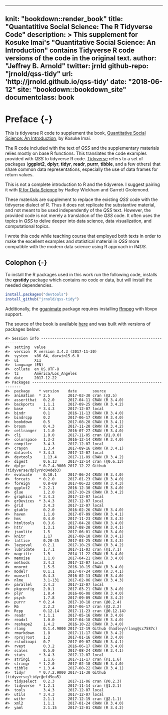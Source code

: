 
---
knit: "bookdown::render_book"
title: "Quantatitive Social Science: The R Tidyverse Code"
description: >
  This supplement for Kosuke Imai's "Quantitative Social Science: An Introduction"
  contains Tidyverse R code versions of the code in the original text.
author: "Jeffrey B. Arnold"
twitter: jrnld
github-repo: "jrnold/qss-tidy"
url: 'http\://jrnold.github.io/qss-tidy'
date: "2018-06-12"
site: "bookdown::bookdown_site"
documentclass: book
---

# Preface {-}

This is tidyverse R code to supplement the book, [Quantitative Social Science: An Introduction](http://press.princeton.edu/titles/11025.html), by Kosuke Imai.

The R code included with the text of *QSS* and the supplementary materials relies mostly on base R functions.
This translates the code examples provided with *QSS* to tidyverse R code.
[Tidyverse](https://github.com/tidyverse/tidyverse) refers to a set of packages (**ggplot2**, **dplyr**, **tidyr**, **readr**, **purrr**, **tibble**,  and a few others) that share common data representations, especially the use of data frames for return values.

This is not a complete introduction to R and the tidyverse.
I suggest pairing it with [R for Data Science](http://r4ds.had.co.nz/) by Hadley Wickham and Garrett Grolemond.

These materials are supplement to replace the existing *QSS* code with the tidvyerse dialect of R.
Thus it does not replicate the substantive material, and not meant to be used independently of the *QSS* text.
However, the provided code is not merely a translation of the *QSS* code.
It often uses the topics in *QSS* to delve deeper into data science, data visualization, and computational topics.

I wrote this code while teaching course that employed both texts in order to make the excellent examples and statistical material in *QSS* more compatible with the modern data science using R approach in *R4DS*.

## Colophon {-}

To install the R packages used in this work run the following code, installs the **qsstidy** package which contains no code or data, but will install the needed dependencies.

```r
install.packages("devtools")
install_github("jrnold/qss-tidy")
```

Additionally, the [gganimate](https://cran.r-project.org/package=gganimate) package requires installing [ffmpeg](https://ffmpeg.org/) with libvpx support.

The source of the book is available [here](https://github.com/jrnold/qsstidy) and was built with versions of packages below:


```
#> Session info -------------------------------------------------------------
#>  setting  value                       
#>  version  R version 3.4.3 (2017-11-30)
#>  system   x86_64, darwin15.6.0        
#>  ui       X11                         
#>  language (EN)                        
#>  collate  en_US.UTF-8                 
#>  tz       America/Los_Angeles         
#>  date     2017-12-22
#> Packages -----------------------------------------------------------------
#>  package    * version    date       source                          
#>  animation  * 2.5        2017-03-30 cran (@2.5)                     
#>  assertthat   0.2.0      2017-04-11 CRAN (R 3.4.0)                  
#>  backports    1.1.1      2017-09-25 CRAN (R 3.4.2)                  
#>  base       * 3.4.3      2017-12-07 local                           
#>  bindr        0.1        2016-11-13 CRAN (R 3.4.0)                  
#>  bindrcpp     0.2        2017-06-17 CRAN (R 3.4.0)                  
#>  bookdown     0.5        2017-08-20 CRAN (R 3.4.1)                  
#>  broom        0.4.3      2017-11-20 CRAN (R 3.4.2)                  
#>  cellranger   1.1.0      2016-07-27 CRAN (R 3.4.0)                  
#>  cli          1.0.0      2017-11-05 cran (@1.0.0)                   
#>  colorspace   1.3-2      2016-12-14 CRAN (R 3.4.0)                  
#>  compiler     3.4.3      2017-12-07 local                           
#>  crayon       1.3.4      2017-09-16 CRAN (R 3.4.1)                  
#>  datasets   * 3.4.3      2017-12-07 local                           
#>  devtools     1.13.4     2017-11-09 CRAN (R 3.4.2)                  
#>  digest       0.6.13     2017-12-14 cran (@0.6.13)                  
#>  dplyr      * 0.7.4.9000 2017-12-22 Github (tidyverse/dplyr@c04deb3)
#>  evaluate     0.10.1     2017-06-24 CRAN (R 3.4.0)                  
#>  forcats    * 0.2.0      2017-01-23 CRAN (R 3.4.0)                  
#>  foreign      0.8-69     2017-06-22 CRAN (R 3.4.3)                  
#>  ggplot2    * 2.2.1      2016-12-30 CRAN (R 3.4.0)                  
#>  glue         1.2.0      2017-10-29 CRAN (R 3.4.2)                  
#>  graphics   * 3.4.3      2017-12-07 local                           
#>  grDevices  * 3.4.3      2017-12-07 local                           
#>  grid         3.4.3      2017-12-07 local                           
#>  gtable       0.2.0      2016-02-26 CRAN (R 3.4.0)                  
#>  haven        1.1.0      2017-07-09 CRAN (R 3.4.1)                  
#>  hms          0.4.0      2017-11-23 CRAN (R 3.4.3)                  
#>  htmltools    0.3.6      2017-04-28 CRAN (R 3.4.0)                  
#>  httr         1.3.1      2017-08-20 CRAN (R 3.4.1)                  
#>  jsonlite     1.5        2017-06-01 CRAN (R 3.4.0)                  
#>  knitr        1.17       2017-08-10 CRAN (R 3.4.1)                  
#>  lattice      0.20-35    2017-03-25 CRAN (R 3.4.3)                  
#>  lazyeval     0.2.1      2017-10-29 CRAN (R 3.4.2)                  
#>  lubridate    1.7.1      2017-11-03 cran (@1.7.1)                   
#>  magrittr     1.5        2014-11-22 CRAN (R 3.4.0)                  
#>  memoise      1.1.0      2017-04-21 CRAN (R 3.4.0)                  
#>  methods      3.4.3      2017-12-07 local                           
#>  mnormt       1.5-5      2016-10-15 CRAN (R 3.4.0)                  
#>  modelr       0.1.1      2017-07-24 CRAN (R 3.4.1)                  
#>  munsell      0.4.3      2016-02-13 CRAN (R 3.4.0)                  
#>  nlme         3.1-131    2017-02-06 CRAN (R 3.4.3)                  
#>  parallel     3.4.3      2017-12-07 local                           
#>  pkgconfig    2.0.1      2017-03-21 CRAN (R 3.4.0)                  
#>  plyr         1.8.4      2016-06-08 CRAN (R 3.4.0)                  
#>  psych        1.7.8      2017-09-09 CRAN (R 3.4.2)                  
#>  purrr      * 0.2.4      2017-10-18 cran (@0.2.4)                   
#>  R6           2.2.2      2017-06-17 cran (@2.2.2)                   
#>  Rcpp         0.12.14    2017-11-23 cran (@0.12.14)                 
#>  readr      * 1.1.1      2017-05-16 CRAN (R 3.4.0)                  
#>  readxl       1.0.0      2017-04-18 CRAN (R 3.4.0)                  
#>  reshape2     1.4.2      2016-10-22 CRAN (R 3.4.0)                  
#>  rlang        0.1.4.9000 2017-12-19 Github (hadley/rlang@cc7587c)   
#>  rmarkdown    1.8        2017-11-17 CRAN (R 3.4.2)                  
#>  rprojroot    1.2        2017-01-16 CRAN (R 3.4.0)                  
#>  rstudioapi   0.7        2017-09-07 CRAN (R 3.4.1)                  
#>  rvest        0.3.2      2016-06-17 CRAN (R 3.4.0)                  
#>  scales       0.5.0      2017-08-24 CRAN (R 3.4.1)                  
#>  stats      * 3.4.3      2017-12-07 local                           
#>  stringi      1.1.6      2017-11-17 cran (@1.1.6)                   
#>  stringr    * 1.2.0      2017-02-18 CRAN (R 3.4.0)                  
#>  tibble     * 1.3.4      2017-08-22 CRAN (R 3.4.1)                  
#>  tidyr      * 0.7.2.9000 2017-11-30 Github (tidyverse/tidyr@efd9ea5)
#>  tidyselect   0.2.3      2017-11-06 cran (@0.2.3)                   
#>  tidyverse  * 1.2.1      2017-11-14 cran (@1.2.1)                   
#>  tools        3.4.3      2017-12-07 local                           
#>  utils      * 3.4.3      2017-12-07 local                           
#>  withr        2.1.1      2017-12-19 cran (@2.1.1)                   
#>  xml2         1.1.1      2017-01-24 CRAN (R 3.4.0)                  
#>  yaml         2.1.15     2017-12-01 CRAN (R 3.4.2)
```
